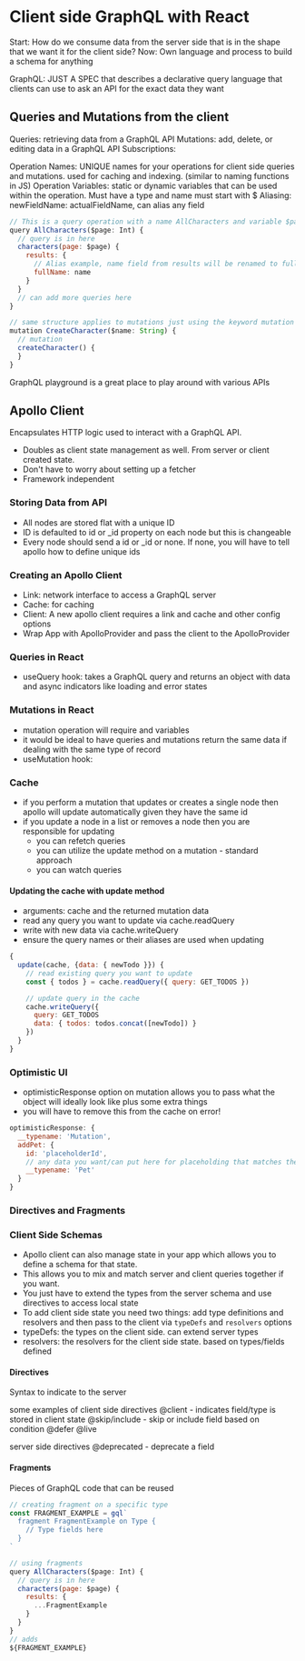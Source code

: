 # Client side GraphQL with React
Start: How do we consume data from the server side that is in the shape that we want it for the client side?
Now: Own language and process to build a schema for anything

GraphQL: JUST A SPEC that describes a declarative query language that clients can use to ask an API for the exact data they want

## Queries and Mutations from the client

Queries: retrieving data from a GraphQL API
Mutations: add, delete, or editing data in a GraphQL API
Subscriptions: 

Operation Names: UNIQUE names for your operations for client side queries and mutations. used for caching and indexing. (similar to naming functions in JS)
Operation Variables: static or dynamic variables that can be used within the operation. Must have a type and name must start with $
Aliasing: newFieldName: actualFieldName, can alias any field

```js
// This is a query operation with a name AllCharacters and variable $page that is an Int
query AllCharacters($page: Int) {
  // query is in here
  characters(page: $page) {
    results: {
      // Alias example, name field from results will be renamed to fullName
      fullName: name
    }
  }
  // can add more queries here
}

// same structure applies to mutations just using the keyword mutation
mutation CreateCharacter($name: String) {
  // mutation
  createCharacter() {
  }
}
```

GraphQL playground is a great place to play around with various APIs

## Apollo Client
Encapsulates HTTP logic used to interact with a GraphQL API.
- Doubles as client state management as well. From server or client created state.
- Don't have to worry about setting up a fetcher
- Framework independent

### Storing Data from API
- All nodes are stored flat with a unique ID
- ID is defaulted to id or \_id property on each node but this is changeable
- Every node should send a id or \_id or none. If none, you will have to tell apollo how to define unique ids

### Creating an Apollo Client
- Link: network interface to access a GraphQL server
- Cache: for caching
- Client: A new apollo client requires a link and cache and other config options
- Wrap App with ApolloProvider and pass the client to the ApolloProvider

### Queries in React
- useQuery hook: takes a GraphQL query and returns an object with data and async indicators like loading and error states

### Mutations in React
- mutation operation will require and variables
- it would be ideal to have queries and mutations return the same data if dealing with the same type of record
- useMutation hook:

### Cache
- if you perform a mutation that updates or creates a single node then apollo will update automatically given they have the same id
- if you update a node in a list or removes a node then you are responsible for updating
  - you can refetch queries
  - you can utilize the update method on a mutation - standard approach
  - you can watch queries

#### Updating the cache with update method
- arguments: cache and the returned mutation data
- read any query you want to update via cache.readQuery
- write with new data via cache.writeQuery
- ensure the query names or their aliases are used when updating

```js
{
  update(cache, {data: { newTodo }}) {
    // read existing query you want to update
    const { todos } = cache.readQuery({ query: GET_TODOS })

    // update query in the cache
    cache.writeQuery({
      query: GET_TODOS
      data: { todos: todos.concat([newTodo]) }
    })
  }
}
```

### Optimistic UI
- optimisticResponse option on mutation allows you to pass what the object will ideally look like plus some extra things
- you will have to remove this from the cache on error!

```js
optimisticResponse: {
  __typename: 'Mutation',
  addPet: {
    id: 'placeholderId',
    // any data you want/can put here for placeholding that matches the schema
    __typename: 'Pet'
  }
}
```

### Directives and Fragments

### Client Side Schemas
- Apollo client can also manage state in your app which allows you to define a schema for that state.
- This allows you to mix and match server and client queries together if you want.
- You just have to extend the types from the server schema and use directives to access local state
- To add client side state you need two things: add type definitions and resolvers and then pass to the client via `typeDefs` and `resolvers` options
- typeDefs: the types on the client side. can extend server types
- resolvers: the resolvers for the client side state. based on types/fields defined

#### Directives
Syntax to indicate to the server 

some examples of client side directives
@client - indicates field/type is stored in client state
@skip/include - skip or include field based on condition
@defer
@live

server side directives
@deprecated - deprecate a field

#### Fragments
Pieces of GraphQL code that can be reused

```js
// creating fragment on a specific type
const FRAGMENT_EXAMPLE = gql`
  fragment FragmentExample on Type {
    // Type fields here
  }
`

// using fragments
query AllCharacters($page: Int) {
  // query is in here
  characters(page: $page) {
    results: {
      ...FragmentExample
    }
  }
}
// adds
${FRAGMENT_EXAMPLE}
```
